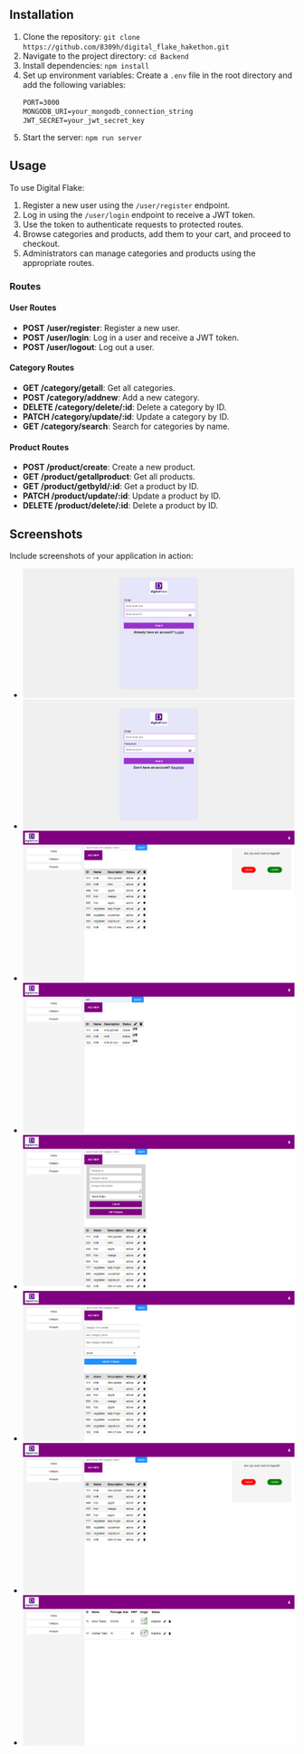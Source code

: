 
## Installation

1. Clone the repository: `git clone https://github.com/8309h/digital_flake_hakethon.git`
2. Navigate to the project directory: `cd Backend`
3. Install dependencies: `npm install`
4. Set up environment variables: Create a `.env` file in the root directory and add the following variables:
   ```
   PORT=3000
   MONGODB_URI=your_mongodb_connection_string
   JWT_SECRET=your_jwt_secret_key
   ```
5. Start the server: `npm run server`

## Usage

To use Digital Flake:

1. Register a new user using the `/user/register` endpoint.
2. Log in using the `/user/login` endpoint to receive a JWT token.
3. Use the token to authenticate requests to protected routes.
4. Browse categories and products, add them to your cart, and proceed to checkout.
5. Administrators can manage categories and products using the appropriate routes.

### Routes

#### User Routes

- **POST /user/register**: Register a new user.
- **POST /user/login**: Log in a user and receive a JWT token.
- **POST /user/logout**: Log out a user.

#### Category Routes

- **GET /category/getall**: Get all categories.
- **POST /category/addnew**: Add a new category.
- **DELETE /category/delete/:id**: Delete a category by ID.
- **PATCH /category/update/:id**: Update a category by ID.
- **GET /category/search**: Search for categories by name.

#### Product Routes

- **POST /product/create**: Create a new product.
- **GET /product/getallproduct**: Get all products.
- **GET /product/getbyId/:id**: Get a product by ID.
- **PATCH /product/update/:id**: Update a product by ID.
- **DELETE /product/delete/:id**: Delete a product by ID.

## Screenshots

Include screenshots of your application in action:

- ![register page](./Frontend/screenshot/screencapture-127-0-0-1-5500-Frontend-index-html-2024-05-11-04_38_11.png)
- ![Login page](./Frontend/screenshot/screencapture-127-0-0-1-5500-Frontend-index-html-2024-05-11-04_37_56.png)
- ![category page](./Frontend/screenshot/screencapture-127-0-0-1-5500-Frontend-dashboard-html-2024-05-11-04_37_34.png)
- ![search category](./Frontend/screenshot/screencapture-127-0-0-1-5500-Frontend-dashboard-html-2024-05-11-04_36_29.png)
- ![add new category](./Frontend/screenshot/screencapture-127-0-0-1-5500-Frontend-dashboard-html-2024-05-11-04_36_03.png)
- ![update category ](./Frontend/screenshot/screencapture-127-0-0-1-5500-Frontend-dashboard-html-2024-05-11-04_37_03.png)
- ![logout section](./Frontend/screenshot/screencapture-127-0-0-1-5500-Frontend-dashboard-html-2024-05-11-04_37_34.png)
- ![product getting](./Frontend/screenshot/screencapture-127-0-0-1-5500-Frontend-dashboard-html-2024-05-11-04_35_18.png)


